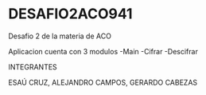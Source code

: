 # DESAFIO2ACO941
Desafio 2 de la materia de ACO

Aplicacion cuenta con 3 modulos
-Main
-Cifrar
-Descifrar

INTEGRANTES

ESAÚ CRUZ,
ALEJANDRO CAMPOS,
GERARDO CABEZAS
